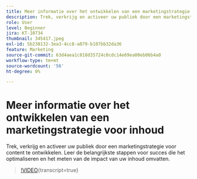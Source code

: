 ```yaml
---
title: Meer informatie over het ontwikkelen van een marketingstrategie voor inhoud
description: Trek, verkrijg en activeer uw publiek door een marketingstrategie voor content te ontwikkelen.
role: User
level: Beginner
jira: KT-10734
thumbnail: 345417.jpeg
exl-id: 5b238132-3ea3-4cc8-a079-b107bb32da36
feature: Marketing
source-git-commit: 63d4aea1c818d35724c0cdc14e69ea00eb06b4a0
workflow-type: tm+mt
source-wordcount: '56'
ht-degree: 0%

---
```


# Meer informatie over het ontwikkelen van een marketingstrategie voor inhoud

Trek, verkrijg en activeer uw publiek door een marketingstrategie voor content te ontwikkelen. Leer de belangrijkste stappen voor succes die het optimaliseren en het meten van de impact van uw inhoud omvatten.

>[!VIDEO](https://video.tv.adobe.com/v/345417/?quality=12&learn=on){transcript=true}
